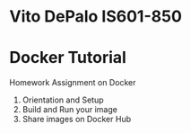# Vito DePalo IS601-850
# Docker Tutorial
Homework Assignment on Docker
1. Orientation and Setup
2. Build and Run your image
3. Share images on Docker Hub

